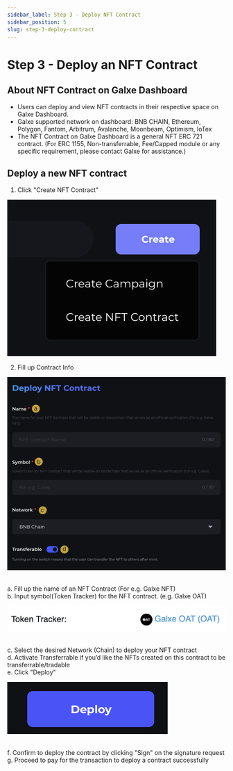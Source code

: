 ```yaml
---
sidebar_label: Step 3 - Deploy NFT Contract
sidebar_position: 5
slug: step-3-deploy-contract
---
```

# Step 3 - Deploy an NFT Contract

## About NFT Contract on Galxe Dashboard

* Users can deploy and view NFT contracts in their respective space on Galxe Dashboard.
* Galxe supported network on dashboard: BNB CHAIN, Ethereum, Polygon, Fantom, Arbitrum, Avalanche, Moonbeam, Optimism, IoTex
* The NFT Contract on Galxe Dashboard is a general NFT ERC 721 contract. (For ERC 1155, Non-transferrable, Fee/Capped module or any specific requirement, please contact Galxe for assistance.)

## Deploy a new NFT contract

1. Click "Create NFT Contract"

![CreateContract.png](assets/CreateContract.png)

2. Fill up Contract Info

![](assets/ContractInfo.png)

<br> a. Fill up the name of an NFT Contract (For e.g. Galxe NFT)
<br> b. Input symbol(Token Tracker) for the NFT contract. (e.g. Galxe OAT)

![](assets/tokentracker.png)

<br> c. Select the desired Network (Chain) to deploy your NFT contract
<br> d. Activate Transferrable if you’d like the NFTs created on this contract to be transferrable/tradable
<br> e. Click "Deploy"

![](assets/DeployContract.png)

<br> f. Confirm to deploy the contract by clicking "Sign" on the signature request
<br> g. Proceed to pay for the transaction to deploy a contract successfully